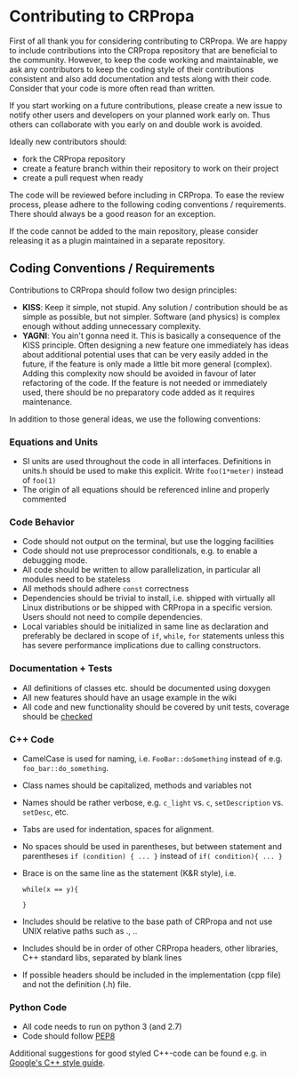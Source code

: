 # Contributing to CRPropa
First of all thank you for considering contributing to CRPropa. We are happy to
include contributions into the CRPropa repository that are beneficial to the
community. However, to keep the code working and maintainable, we ask any
contributors to keep the coding style of their contributions consistent and
also add documentation and tests along with their code. Consider that your code
is more often read than written.

If you start working on a future contributions, please create a new issue to
notify other users and developers on your planned work early on. Thus others
can collaborate with you early on and double work is avoided.

Ideally new contributors should:

  * fork the CRPropa repository
  * create a feature branch within their repository to work on their project
  * create a pull request when ready

The code will be reviewed before including in CRPropa. To ease the review
process, please adhere to the following coding conventions / requirements.
There should always be a good reason for an exception.

If the code cannot be added to the main repository, please consider releasing
it as a plugin maintained in a separate repository.

## Coding Conventions / Requirements
Contributions to CRPropa should follow two design principles:

* **KISS**: Keep it simple, not stupid. Any solution / contribution should be
  as simple as possible, but not simpler. Software (and physics) is complex
  enough without adding unnecessary complexity.
* **YAGNI**:  You ain't gonna need it. This is basically a consequence of the
  KISS principle. Often designing a new feature one immediately has ideas about
  additional potential uses that can be very easily added in the future, if the
  feature is only made a little bit more general (complex). Adding this
  complexity now should be avoided in favour of later refactoring of the code.
  If the feature is not needed or immediately used, there should be no
  preparatory code added as it requires maintenance. 

In addition to those general ideas, we use the following conventions:

### Equations and Units
* SI units are used throughout the code in all interfaces. Definitions in
  units.h should be used to make this explicit. Write `foo(1*meter)` instead of
  `foo(1)`
* The origin of all equations should be referenced inline and properly
  commented

### Code Behavior
* Code should not output on the terminal, but use the logging facilities
* Code should not use preprocessor conditionals, e.g. to enable a debugging
  mode.
* All code should be written to allow parallelization, in particular all
  modules need to be stateless
* All methods should adhere `const` correctness
* Dependencies should be trivial to install, i.e. shipped with virtually all
  Linux distributions or be shipped with CRPropa in a specific version.  Users
  should not need to compile dependencies.
* Local variables should be initialized in same line as declaration and
  preferably be declared in scope of `if`, `while`, `for` statements unless
  this has severe performance implications due to calling constructors.

### Documentation + Tests
* All definitions of classes etc. should be documented using doxygen
* All new features should have an usage example in the wiki
* All code and new functionality should be covered by unit tests, coverage
  should be [checked](https://github.com/CRPropa/CRPropa3/wiki/Code-Coverage)

### C++ Code
* CamelCase is used for naming, i.e. `FooBar::doSomething` instead of e.g.
  `foo_bar::do_something`.
* Class names should be capitalized, methods and variables not
* Names should be rather verbose, e.g. `c_light` vs. `c`, `setDescription` vs.
  `setDesc`, etc.
* Tabs are used for indentation, spaces for alignment.
* No spaces should be used in parentheses, but between statement and
  parentheses `if (condition) { ... }` instead of `if( condition){ ... }`
* Brace is on the same line as the statement (K&R style), i.e.
  
  `while(x == y){`

  `}`
* Includes should be relative to the base path of CRPropa and not use UNIX
  relative paths such as ., ..
* Includes should be in order of
  other CRPropa headers, other libraries, C++ standard libs, separated by blank
  lines
* If possible headers should be included in the implementation (cpp file) and not the definition (.h) file.


### Python Code
* All code needs to run on python 3 (and 2.7)
* Code should follow [PEP8](https://www.python.org/dev/peps/pep-0008/)


Additional suggestions for good styled C++-code can be found e.g. in [Google's
C++ style guide](https://google.github.io/styleguide/cppguide.html).
